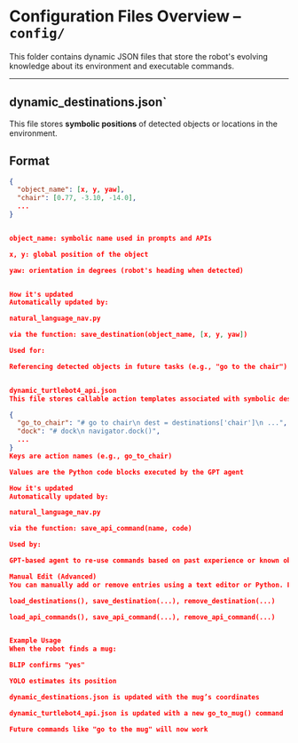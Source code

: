 # Configuration Files Overview – `config/`

This folder contains dynamic JSON files that store the robot's evolving knowledge about its environment and executable commands.

---

## dynamic_destinations.json`

This file stores **symbolic positions** of detected objects or locations in the environment.

## Format

```json
{
  "object_name": [x, y, yaw],
  "chair": [0.77, -3.10, -14.0],
  ...
}


object_name: symbolic name used in prompts and APIs

x, y: global position of the object

yaw: orientation in degrees (robot's heading when detected)


How it's updated
Automatically updated by:

natural_language_nav.py

via the function: save_destination(object_name, [x, y, yaw])

Used for:

Referencing detected objects in future tasks (e.g., "go to the chair")


dynamic_turtlebot4_api.json
This file stores callable action templates associated with symbolic destinations or functions.

{
  "go_to_chair": "# go to chair\n dest = destinations['chair']\n ...",
  "dock": "# dock\n navigator.dock()",
  ...
}
Keys are action names (e.g., go_to_chair)

Values are the Python code blocks executed by the GPT agent

How it's updated
Automatically updated by:

natural_language_nav.py

via the function: save_api_command(name, code)

Used by:

GPT-based agent to re-use commands based on past experience or known object locations

Manual Edit (Advanced)
You can manually add or remove entries using a text editor or Python. However, it's safer to use the provided API functions:

load_destinations(), save_destination(...), remove_destination(...)

load_api_commands(), save_api_command(...), remove_api_command(...)


Example Usage
When the robot finds a mug:

BLIP confirms "yes"

YOLO estimates its position

dynamic_destinations.json is updated with the mug’s coordinates

dynamic_turtlebot4_api.json is updated with a new go_to_mug() command

Future commands like "go to the mug" will now work

